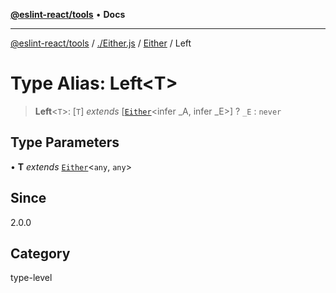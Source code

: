 [**@eslint-react/tools**](../../../../README.md) • **Docs**

***

[@eslint-react/tools](../../../../README.md) / [./Either.js](../../../README.md) / [Either](../README.md) / Left

# Type Alias: Left\<T\>

> **Left**\<`T`\>: [`T`] *extends* [[`Either`](../../../type-aliases/Either.md)\<infer \_A, infer \_E\>] ? `_E` : `never`

## Type Parameters

• **T** *extends* [`Either`](../../../type-aliases/Either.md)\<`any`, `any`\>

## Since

2.0.0

## Category

type-level
